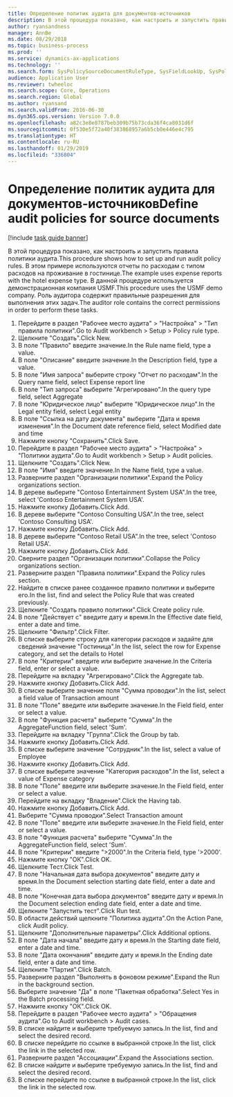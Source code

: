 ```yaml
---
title: Определение политик аудита для документов-источников
description: В этой процедура показано, как настроить и запустить правила политики аудита.
author: ryansandness
manager: AnnBe
ms.date: 08/29/2018
ms.topic: business-process
ms.prod: ''
ms.service: dynamics-ax-applications
ms.technology: ''
ms.search.form: SysPolicySourceDocumentRuleType, SysFieldLookUp, SysPolicyListPage, SysPolicy, AuditPolicyRule, SysQueryForm, SysQueryFieldLookUp, AuditPolicyDateSelection, AuditPolicyAdditionalOption, BatchJob, CaseDetail
audience: Application User
ms.reviewer: twheeloc
ms.search.scope: Core, Operations
ms.search.region: Global
ms.author: ryansand
ms.search.validFrom: 2016-06-30
ms.dyn365.ops.version: Version 7.0.0
ms.openlocfilehash: a82c3e8e8787beb309b75b73cda36f4ca8031d6f
ms.sourcegitcommit: 0f530e5f72a40f383868957a6b5cb0e446e4c795
ms.translationtype: HT
ms.contentlocale: ru-RU
ms.lasthandoff: 01/29/2019
ms.locfileid: "336804"
---
```

# <a name="define-audit-policies-for-source-documents"></a><span data-ttu-id="12d54-103">Определение политик аудита для документов-источников</span><span class="sxs-lookup"><span data-stu-id="12d54-103">Define audit policies for source documents</span></span>

[!include [task guide banner](../../includes/task-guide-banner.md)]

<span data-ttu-id="12d54-104">В этой процедура показано, как настроить и запустить правила политики аудита.</span><span class="sxs-lookup"><span data-stu-id="12d54-104">This procedure shows how to set up and run audit policy rules.</span></span> <span data-ttu-id="12d54-105">В этом примере используются отчеты по расходам с типом расходов на проживание в гостинице.</span><span class="sxs-lookup"><span data-stu-id="12d54-105">The example uses expense reports with the hotel expense type.</span></span> <span data-ttu-id="12d54-106">В данной процедуре используется демонстрационная компания USMF.</span><span class="sxs-lookup"><span data-stu-id="12d54-106">This procedure uses the USMF demo company.</span></span> <span data-ttu-id="12d54-107">Роль аудитора содержит правильные разрешения для выполнения этих задач.</span><span class="sxs-lookup"><span data-stu-id="12d54-107">The auditor role contains the correct permissions in order to perform these tasks.</span></span>

1. <span data-ttu-id="12d54-108">Перейдите в раздел "Рабочее место аудита" > "Настройка" > "Тип правила политики".</span><span class="sxs-lookup"><span data-stu-id="12d54-108">Go to Audit workbench > Setup > Policy rule type.</span></span>
2. <span data-ttu-id="12d54-109">Щелкните "Создать".</span><span class="sxs-lookup"><span data-stu-id="12d54-109">Click New.</span></span>
3. <span data-ttu-id="12d54-110">В поле "Правило" введите значение.</span><span class="sxs-lookup"><span data-stu-id="12d54-110">In the Rule name field, type a value.</span></span>
4. <span data-ttu-id="12d54-111">В поле "Описание" введите значение.</span><span class="sxs-lookup"><span data-stu-id="12d54-111">In the Description field, type a value.</span></span>
5. <span data-ttu-id="12d54-112">В поле "Имя запроса" выберите строку "Отчет по расходам".</span><span class="sxs-lookup"><span data-stu-id="12d54-112">In the Query name field, select Expense report line</span></span>
6. <span data-ttu-id="12d54-113">В поле "Тип запроса" выберите "Агрегировано".</span><span class="sxs-lookup"><span data-stu-id="12d54-113">In the query type field, select Aggregate</span></span>
7. <span data-ttu-id="12d54-114">В поле "Юридическое лицо" выберите "Юридическое лицо".</span><span class="sxs-lookup"><span data-stu-id="12d54-114">In the Legal entity field, select Legal entity</span></span>
8. <span data-ttu-id="12d54-115">В поле "Ссылка на дату документа" выберите "Дата и время изменения".</span><span class="sxs-lookup"><span data-stu-id="12d54-115">In the Document date reference field, select Modified date and time</span></span>
9. <span data-ttu-id="12d54-116">Нажмите кнопку "Сохранить".</span><span class="sxs-lookup"><span data-stu-id="12d54-116">Click Save.</span></span>
10. <span data-ttu-id="12d54-117">Перейдите в раздел "Рабочее место аудита" > "Настройка" > "Политики аудита".</span><span class="sxs-lookup"><span data-stu-id="12d54-117">Go to Audit workbench > Setup > Audit policies.</span></span>
11. <span data-ttu-id="12d54-118">Щелкните "Создать".</span><span class="sxs-lookup"><span data-stu-id="12d54-118">Click New.</span></span>
12. <span data-ttu-id="12d54-119">В поле "Имя" введите значение.</span><span class="sxs-lookup"><span data-stu-id="12d54-119">In the Name field, type a value.</span></span>
13. <span data-ttu-id="12d54-120">Разверните раздел "Организации политики".</span><span class="sxs-lookup"><span data-stu-id="12d54-120">Expand the Policy organizations section.</span></span>
14. <span data-ttu-id="12d54-121">В дереве выберите "Contoso Entertainment System USA".</span><span class="sxs-lookup"><span data-stu-id="12d54-121">In the tree, select 'Contoso Entertainment System USA'.</span></span>
15. <span data-ttu-id="12d54-122">Нажмите кнопку Добавить.</span><span class="sxs-lookup"><span data-stu-id="12d54-122">Click Add.</span></span>
16. <span data-ttu-id="12d54-123">В дереве выберите "Contoso Consulting USA".</span><span class="sxs-lookup"><span data-stu-id="12d54-123">In the tree, select 'Contoso Consulting USA'.</span></span>
17. <span data-ttu-id="12d54-124">Нажмите кнопку Добавить.</span><span class="sxs-lookup"><span data-stu-id="12d54-124">Click Add.</span></span>
18. <span data-ttu-id="12d54-125">В дереве выберите "Contoso Retail USA".</span><span class="sxs-lookup"><span data-stu-id="12d54-125">In the tree, select 'Contoso Retail USA'.</span></span>
19. <span data-ttu-id="12d54-126">Нажмите кнопку Добавить.</span><span class="sxs-lookup"><span data-stu-id="12d54-126">Click Add.</span></span>
20. <span data-ttu-id="12d54-127">Сверните раздел "Организации политики".</span><span class="sxs-lookup"><span data-stu-id="12d54-127">Collapse the Policy organizations section.</span></span>
21. <span data-ttu-id="12d54-128">Разверните раздел "Правила политики".</span><span class="sxs-lookup"><span data-stu-id="12d54-128">Expand the Policy rules section.</span></span>
22. <span data-ttu-id="12d54-129">Найдите в списке ранее созданное правило политики и выберите его.</span><span class="sxs-lookup"><span data-stu-id="12d54-129">In the list, find and select the Policy Rule that was created previously.</span></span>
23. <span data-ttu-id="12d54-130">Щелкните "Создать правило политики".</span><span class="sxs-lookup"><span data-stu-id="12d54-130">Click Create policy rule.</span></span>
24. <span data-ttu-id="12d54-131">В поле "Действует с" введите дату и время.</span><span class="sxs-lookup"><span data-stu-id="12d54-131">In the Effective date field, enter a date and time.</span></span>
25. <span data-ttu-id="12d54-132">Щелкните "Фильтр".</span><span class="sxs-lookup"><span data-stu-id="12d54-132">Click Filter.</span></span>
26. <span data-ttu-id="12d54-133">В списке выберите строку для категории расходов и задайте для сведений значение "Гостиница".</span><span class="sxs-lookup"><span data-stu-id="12d54-133">In the list, select the row for Expense category, and set the details to Hotel</span></span>
27. <span data-ttu-id="12d54-134">В поле "Критерии" введите или выберите значение.</span><span class="sxs-lookup"><span data-stu-id="12d54-134">In the Criteria field, enter or select a value.</span></span>
28. <span data-ttu-id="12d54-135">Перейдите на вкладку "Агрегировано".</span><span class="sxs-lookup"><span data-stu-id="12d54-135">Click the Aggregate tab.</span></span>
29. <span data-ttu-id="12d54-136">Нажмите кнопку Добавить.</span><span class="sxs-lookup"><span data-stu-id="12d54-136">Click Add.</span></span>
30. <span data-ttu-id="12d54-137">В списке выберите значение поля "Сумма проводки".</span><span class="sxs-lookup"><span data-stu-id="12d54-137">In the list, select a field value of Transaction amount</span></span>
31. <span data-ttu-id="12d54-138">В поле "Поле" введите или выберите значение.</span><span class="sxs-lookup"><span data-stu-id="12d54-138">In the Field field, enter or select a value.</span></span>
32. <span data-ttu-id="12d54-139">В поле "Функция расчета" выберите "Сумма".</span><span class="sxs-lookup"><span data-stu-id="12d54-139">In the AggregateFunction field, select 'Sum'.</span></span>
33. <span data-ttu-id="12d54-140">Перейдите на вкладку "Группа".</span><span class="sxs-lookup"><span data-stu-id="12d54-140">Click the Group by tab.</span></span>
34. <span data-ttu-id="12d54-141">Нажмите кнопку Добавить.</span><span class="sxs-lookup"><span data-stu-id="12d54-141">Click Add.</span></span>
35. <span data-ttu-id="12d54-142">В списке выберите значение "Сотрудник".</span><span class="sxs-lookup"><span data-stu-id="12d54-142">In the list, select a value of Employee</span></span> 
36. <span data-ttu-id="12d54-143">Нажмите кнопку Добавить.</span><span class="sxs-lookup"><span data-stu-id="12d54-143">Click Add.</span></span>
37. <span data-ttu-id="12d54-144">В списке выберите значение "Категория расходов".</span><span class="sxs-lookup"><span data-stu-id="12d54-144">In the list, select a value of Expense category</span></span>
38. <span data-ttu-id="12d54-145">В поле "Поле" введите или выберите значение.</span><span class="sxs-lookup"><span data-stu-id="12d54-145">In the Field field, enter or select a value.</span></span>
39. <span data-ttu-id="12d54-146">Перейдите на вкладку "Владение".</span><span class="sxs-lookup"><span data-stu-id="12d54-146">Click the Having tab.</span></span>
40. <span data-ttu-id="12d54-147">Нажмите кнопку Добавить.</span><span class="sxs-lookup"><span data-stu-id="12d54-147">Click Add.</span></span>
41. <span data-ttu-id="12d54-148">Выберите "Сумма проводки".</span><span class="sxs-lookup"><span data-stu-id="12d54-148">Select Transaction amount</span></span>
42. <span data-ttu-id="12d54-149">В поле "Поле" введите или выберите значение.</span><span class="sxs-lookup"><span data-stu-id="12d54-149">In the Field field, enter or select a value.</span></span>
43. <span data-ttu-id="12d54-150">В поле "Функция расчета" выберите "Сумма".</span><span class="sxs-lookup"><span data-stu-id="12d54-150">In the AggregateFunction field, select 'Sum'.</span></span>
44. <span data-ttu-id="12d54-151">В поле "Критерии" введите ">2000".</span><span class="sxs-lookup"><span data-stu-id="12d54-151">In the Criteria field, type '>2000'.</span></span>
45. <span data-ttu-id="12d54-152">Нажмите кнопку "OК".</span><span class="sxs-lookup"><span data-stu-id="12d54-152">Click OK.</span></span>
46. <span data-ttu-id="12d54-153">Щелкните Тест.</span><span class="sxs-lookup"><span data-stu-id="12d54-153">Click Test.</span></span>
47. <span data-ttu-id="12d54-154">В поле "Начальная дата выбора документов" введите дату и время.</span><span class="sxs-lookup"><span data-stu-id="12d54-154">In the Document selection starting date field, enter a date and time.</span></span>
48. <span data-ttu-id="12d54-155">В поле "Конечная дата выбора документов" введите дату и время.</span><span class="sxs-lookup"><span data-stu-id="12d54-155">In the Document selection ending date field, enter a date and time.</span></span>
49. <span data-ttu-id="12d54-156">Щелкните "Запустить тест".</span><span class="sxs-lookup"><span data-stu-id="12d54-156">Click Run test.</span></span>
50. <span data-ttu-id="12d54-157">В области действий щелкните "Политика аудита".</span><span class="sxs-lookup"><span data-stu-id="12d54-157">On the Action Pane, click Audit policy.</span></span>
51. <span data-ttu-id="12d54-158">Щелкните "Дополнительные параметры".</span><span class="sxs-lookup"><span data-stu-id="12d54-158">Click Additional options.</span></span>
52. <span data-ttu-id="12d54-159">В поле "Дата начала" введите дату и время.</span><span class="sxs-lookup"><span data-stu-id="12d54-159">In the Starting date field, enter a date and time.</span></span>
53. <span data-ttu-id="12d54-160">В поле "Дата окончания" введите дату и время.</span><span class="sxs-lookup"><span data-stu-id="12d54-160">In the Ending date field, enter a date and time.</span></span>
54. <span data-ttu-id="12d54-161">Щелкните "Партия".</span><span class="sxs-lookup"><span data-stu-id="12d54-161">Click Batch.</span></span>
55. <span data-ttu-id="12d54-162">Разверните раздел "Выполнять в фоновом режиме".</span><span class="sxs-lookup"><span data-stu-id="12d54-162">Expand the Run in the background section.</span></span>
56. <span data-ttu-id="12d54-163">Выберите значение "Да" в поле "Пакетная обработка".</span><span class="sxs-lookup"><span data-stu-id="12d54-163">Select Yes in the Batch processing field.</span></span>
57. <span data-ttu-id="12d54-164">Нажмите кнопку "OК".</span><span class="sxs-lookup"><span data-stu-id="12d54-164">Click OK.</span></span>
58. <span data-ttu-id="12d54-165">Перейдите в раздел "Рабочее место аудита" > "Обращения аудита".</span><span class="sxs-lookup"><span data-stu-id="12d54-165">Go to Audit workbench > Audit cases.</span></span>
59. <span data-ttu-id="12d54-166">В списке найдите и выберите требуемую запись.</span><span class="sxs-lookup"><span data-stu-id="12d54-166">In the list, find and select the desired record.</span></span>
60. <span data-ttu-id="12d54-167">В списке перейдите по ссылке в выбранной строке.</span><span class="sxs-lookup"><span data-stu-id="12d54-167">In the list, click the link in the selected row.</span></span>
61. <span data-ttu-id="12d54-168">Разверните раздел "Ассоциации".</span><span class="sxs-lookup"><span data-stu-id="12d54-168">Expand the Associations section.</span></span>
62. <span data-ttu-id="12d54-169">В списке найдите и выберите требуемую запись.</span><span class="sxs-lookup"><span data-stu-id="12d54-169">In the list, find and select the desired record.</span></span>
63. <span data-ttu-id="12d54-170">В списке перейдите по ссылке в выбранной строке.</span><span class="sxs-lookup"><span data-stu-id="12d54-170">In the list, click the link in the selected row.</span></span>

